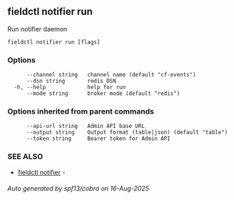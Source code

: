 ## fieldctl notifier run

Run notifier daemon

```
fieldctl notifier run [flags]
```

### Options

```
      --channel string   channel name (default "cf-events")
      --dsn string       redis DSN
  -h, --help             help for run
      --mode string      broker mode (default "redis")
```

### Options inherited from parent commands

```
      --api-url string   Admin API base URL
      --output string    Output format (table|json) (default "table")
      --token string     Bearer token for Admin API
```

### SEE ALSO

* [fieldctl notifier](fieldctl_notifier.md)	 - 

###### Auto generated by spf13/cobra on 16-Aug-2025
